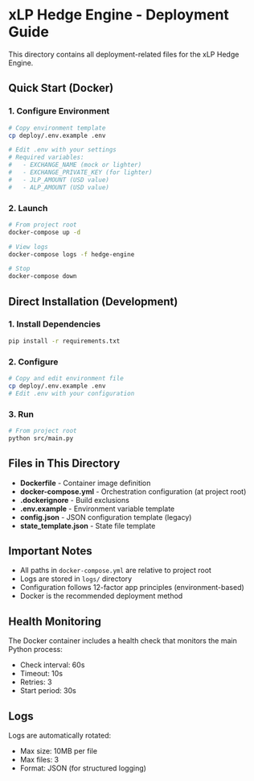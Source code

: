 # xLP Hedge Engine - Deployment Guide

This directory contains all deployment-related files for the xLP Hedge Engine.

## Quick Start (Docker)

### 1. Configure Environment

```bash
# Copy environment template
cp deploy/.env.example .env

# Edit .env with your settings
# Required variables:
#   - EXCHANGE_NAME (mock or lighter)
#   - EXCHANGE_PRIVATE_KEY (for lighter)
#   - JLP_AMOUNT (USD value)
#   - ALP_AMOUNT (USD value)
```

### 2. Launch

```bash
# From project root
docker-compose up -d

# View logs
docker-compose logs -f hedge-engine

# Stop
docker-compose down
```

## Direct Installation (Development)

### 1. Install Dependencies

```bash
pip install -r requirements.txt
```

### 2. Configure

```bash
# Copy and edit environment file
cp deploy/.env.example .env
# Edit .env with your configuration
```

### 3. Run

```bash
# From project root
python src/main.py
```

## Files in This Directory

- **Dockerfile** - Container image definition
- **docker-compose.yml** - Orchestration configuration (at project root)
- **.dockerignore** - Build exclusions
- **.env.example** - Environment variable template
- **config.json** - JSON configuration template (legacy)
- **state_template.json** - State file template

## Important Notes

- All paths in `docker-compose.yml` are relative to project root
- Logs are stored in `logs/` directory
- Configuration follows 12-factor app principles (environment-based)
- Docker is the recommended deployment method

## Health Monitoring

The Docker container includes a health check that monitors the main Python process:
- Check interval: 60s
- Timeout: 10s
- Retries: 3
- Start period: 30s

## Logs

Logs are automatically rotated:
- Max size: 10MB per file
- Max files: 3
- Format: JSON (for structured logging)
